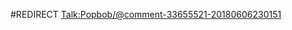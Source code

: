 #REDIRECT [Talk:Popbob/@comment-33655521-20180606230151](https://2b2t.miraheze.org/wiki/Talk:Popbob%2F%40comment-33655521-20180606230151)